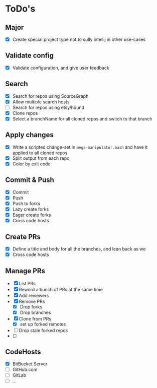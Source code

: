 # ToDo's

## Major
* [x] Create special project type not to sully intellij in other use-cases

## Validate config

* [x] Validate configuration, and give user feedback

## Search

* [x] Search for repos using SourceGraph
* [x] Allow multiple search hosts
* [ ] Search for repos using etsy/hound
* [x] Clone repos
* [x] Select a branchName for all cloned repos and switch to that branch

## Apply changes

* [x] Write a scripted change-set in `mega-manipulator.bash` and have it applied to all cloned repos
* [x] Split output from each repo
* [x] Color by exit code

## Commit & Push

* [x] Commit
* [x] Push
* [x] Push to forks
* [x] Lazy create forks
* [x] Eager create forks
* [x] Cross code hosts

## Create PRs

* [x] Define a title and body for all the branches, and lean back as we
* [x] Cross code hosts

## Manage PRs

* [x] List PRs
* [x] Reword a bunch of PRs at the same time
* [x] Add reviewers
* [x] Remove PRs
  * [x] Drop forks
  * [x] Drop branches
* [x] Clone from PRs
  * [x] set up forked remotes
* [ ] Drop stale forked repos
* [ ] 

## CodeHosts

* [x] BitBucket Server
* [ ] GitHub.com
* [ ] GitLab
* [ ] ...
